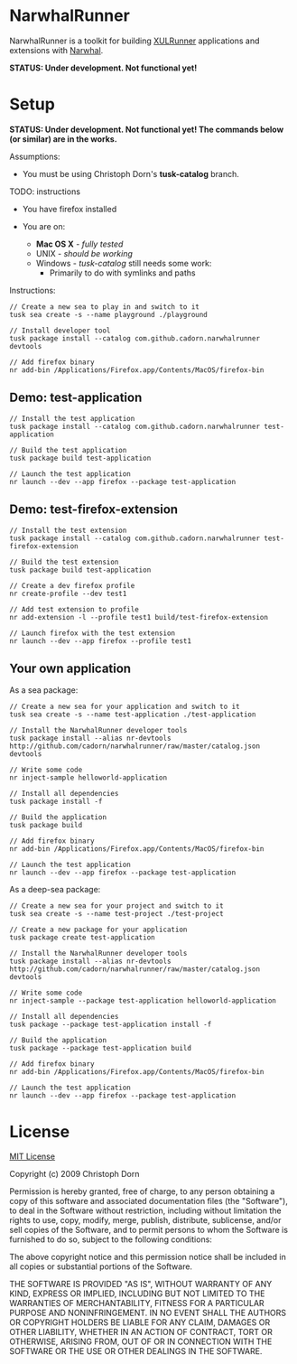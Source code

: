 
NarwhalRunner
=============

NarwhalRunner is a toolkit for building [XULRunner](https://developer.mozilla.org/en/XULRunner)
applications and extensions with [Narwhal](http://narwhaljs.org/).

**STATUS: Under development. Not functional yet!**


Setup
=====

**STATUS: Under development. Not functional yet! The commands below (or similar) are in the works.**

Assumptions:

 * You must be using Christoph Dorn's **tusk-catalog** branch.

TODO: instructions

 * You have firefox installed

 * You are on:
   * **Mac OS X**  - *fully tested*
   * UNIX - *should be working*
   * Windows - *tusk-catalog* still needs some work:
     * Primarily to do with symlinks and paths

Instructions:

    // Create a new sea to play in and switch to it
    tusk sea create -s --name playground ./playground

    // Install developer tool
    tusk package install --catalog com.github.cadorn.narwhalrunner devtools
    
    // Add firefox binary
    nr add-bin /Applications/Firefox.app/Contents/MacOS/firefox-bin

Demo: test-application
----------------------
    
    // Install the test application
    tusk package install --catalog com.github.cadorn.narwhalrunner test-application
    
    // Build the test application
    tusk package build test-application
    
    // Launch the test application
    nr launch --dev --app firefox --package test-application

Demo: test-firefox-extension
----------------------------
    
    // Install the test extension
    tusk package install --catalog com.github.cadorn.narwhalrunner test-firefox-extension
    
    // Build the test extension
    tusk package build test-application
    
    // Create a dev firefox profile
    nr create-profile --dev test1
    
    // Add test extension to profile
    nr add-extension -l --profile test1 build/test-firefox-extension
    
    // Launch firefox with the test extension
    nr launch --dev --app firefox --profile test1

Your own application
--------------------

As a sea package:
    
    // Create a new sea for your application and switch to it
    tusk sea create -s --name test-application ./test-application
    
    // Install the NarwhalRunner developer tools
    tusk package install --alias nr-devtools http://github.com/cadorn/narwhalrunner/raw/master/catalog.json devtools
        
    // Write some code
    nr inject-sample helloworld-application
    
    // Install all dependencies
    tusk package install -f
    
    // Build the application
    tusk package build

    // Add firefox binary
    nr add-bin /Applications/Firefox.app/Contents/MacOS/firefox-bin

    // Launch the test application
    nr launch --dev --app firefox --package test-application

As a deep-sea package:

    // Create a new sea for your project and switch to it
    tusk sea create -s --name test-project ./test-project    
    
    // Create a new package for your application
    tusk package create test-application
        
    // Install the NarwhalRunner developer tools
    tusk package install --alias nr-devtools http://github.com/cadorn/narwhalrunner/raw/master/catalog.json devtools

    // Write some code
    nr inject-sample --package test-application helloworld-application

    // Install all dependencies
    tusk package --package test-application install -f
    
    // Build the application
    tusk package --package test-application build

    // Add firefox binary
    nr add-bin /Applications/Firefox.app/Contents/MacOS/firefox-bin

    // Launch the test application
    nr launch --dev --app firefox --package test-application



License
=======

[MIT License](http://www.opensource.org/licenses/mit-license.php)

Copyright (c) 2009 Christoph Dorn

Permission is hereby granted, free of charge, to any person obtaining a copy
of this software and associated documentation files (the "Software"), to deal
in the Software without restriction, including without limitation the rights
to use, copy, modify, merge, publish, distribute, sublicense, and/or sell
copies of the Software, and to permit persons to whom the Software is
furnished to do so, subject to the following conditions:

The above copyright notice and this permission notice shall be included in
all copies or substantial portions of the Software.

THE SOFTWARE IS PROVIDED "AS IS", WITHOUT WARRANTY OF ANY KIND, EXPRESS OR
IMPLIED, INCLUDING BUT NOT LIMITED TO THE WARRANTIES OF MERCHANTABILITY,
FITNESS FOR A PARTICULAR PURPOSE AND NONINFRINGEMENT. IN NO EVENT SHALL THE
AUTHORS OR COPYRIGHT HOLDERS BE LIABLE FOR ANY CLAIM, DAMAGES OR OTHER
LIABILITY, WHETHER IN AN ACTION OF CONTRACT, TORT OR OTHERWISE, ARISING FROM,
OUT OF OR IN CONNECTION WITH THE SOFTWARE OR THE USE OR OTHER DEALINGS IN
THE SOFTWARE.
